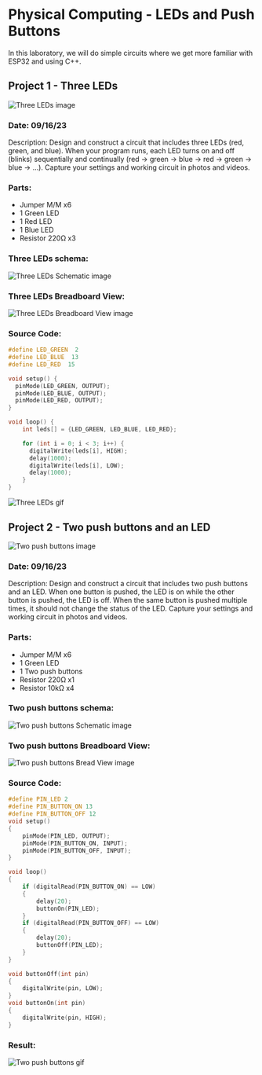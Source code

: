 # Physical Computing - LEDs and Push Buttons

In this laboratory, we will do simple circuits where we get more familiar with ESP32 and using C++.

## Project 1 - Three LEDs

![Three LEDs image](./Project-1/project-1.jpg)

### Date: 09/16/23

Description: Design and construct a circuit that includes three LEDs (red, green, and blue). When your program
runs, each LED turns on and off (blinks) sequentially and continually (red → green → blue → red → green → blue → …). Capture your settings and working circuit in photos and videos.

### Parts:

- Jumper M/M x6
- 1 Green LED
- 1 Red LED
- 1 Blue LED
- Resistor 220Ω x3

### Three LEDs schema:

![Three LEDs Schematic image](./Project-1/project-1-schematic.jpg)

### Three LEDs Breadboard View:

![Three LEDs Breadboard View image](./Project-1/project-1-breadboard-view.jpg)

### Source Code:

```cpp
#define LED_GREEN  2
#define LED_BLUE  13
#define LED_RED  15

void setup() {
  pinMode(LED_GREEN, OUTPUT);
  pinMode(LED_BLUE, OUTPUT);
  pinMode(LED_RED, OUTPUT);
}

void loop() {
    int leds[] = {LED_GREEN, LED_BLUE, LED_RED};

    for (int i = 0; i < 3; i++) {
      digitalWrite(leds[i], HIGH);
      delay(1000);
      digitalWrite(leds[i], LOW);
      delay(1000);
    }
}
```

![Three LEDs gif](./Project-1/project-1.gif)

## Project 2 - Two push buttons and an LED

![Two push buttons image](./Project-2/project-2.jpg)

### Date: 09/16/23

Description: Design and construct a circuit that includes two push buttons and an LED. When one button is pushed, the LED is on while the other button is pushed, the LED is off. When the same button is pushed multiple times, it should not change the status of the LED. Capture your settings and working circuit in photos and videos.

### Parts:

- Jumper M/M x6
- 1 Green LED
- 1 Two push buttons
- Resistor 220Ω x1
- Resistor 10kΩ x4

### Two push buttons schema:

![Two push buttons Schematic image](./Project-2/project-2-schematic.jpg)

### Two push buttons Breadboard View:

![Two push buttons Bread View image](./Project-2/project-2-breadboard-view.jpg)

### Source Code:

```cpp
#define PIN_LED 2
#define PIN_BUTTON_ON 13
#define PIN_BUTTON_OFF 12
void setup()
{
    pinMode(PIN_LED, OUTPUT);
    pinMode(PIN_BUTTON_ON, INPUT);
    pinMode(PIN_BUTTON_OFF, INPUT);
}

void loop()
{
    if (digitalRead(PIN_BUTTON_ON) == LOW)
    {
        delay(20);
        buttonOn(PIN_LED);
    }
    if (digitalRead(PIN_BUTTON_OFF) == LOW)
    {
        delay(20);
        buttonOff(PIN_LED);
    }
}

void buttonOff(int pin)
{
    digitalWrite(pin, LOW);
}
void buttonOn(int pin)
{
    digitalWrite(pin, HIGH);
}
```

### Result:

![Two push buttons gif](./Project-2/project-2.gif)
